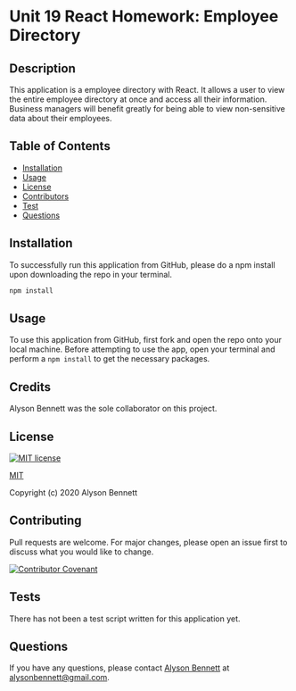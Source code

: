 # Unit 19 React Homework: Employee Directory

## Description

This application is a employee directory with React. It allows a user to view the entire employee directory at once and access all their information. Business managers will benefit greatly for being able to view non-sensitive data about their employees. 


## Table of Contents

* [Installation](#Installation)
* [Usage](#Usage)
* [License](#License)
* [Contributors](#Contributors)
* [Test](#Test)
* [Questions](#Questions)

## Installation

To successfully run this application from GitHub, please do a npm install upon downloading the repo in your terminal.

```bash
npm install
```

## Usage

To use this application from GitHub, first fork and open the repo onto your local machine. Before attempting to use the app, open your terminal and perform a ```npm install``` to get the necessary packages.

## Credits

Alyson Bennett was the sole collaborator on this project. 

## License

[![MIT license](https://img.shields.io/badge/License-MIT-blue.svg)](https://lbesson.mit-license.org/)

[MIT](https://choosealicense.com/licenses/mit/)

Copyright (c) 2020 Alyson Bennett

## Contributing

Pull requests are welcome. For major changes, please open an issue first to discuss what you would like to change.

[![Contributor Covenant](https://img.shields.io/badge/Contributor%20Covenant-v2.0%20adopted-ff69b4.svg)](code_of_conduct.md)

## Tests

There has not been a test script written for this application yet.

## Questions

If you have any questions, please contact [Alyson Bennett](https://github.com/alysonbennett) at alysonbennett@gmail.com.
